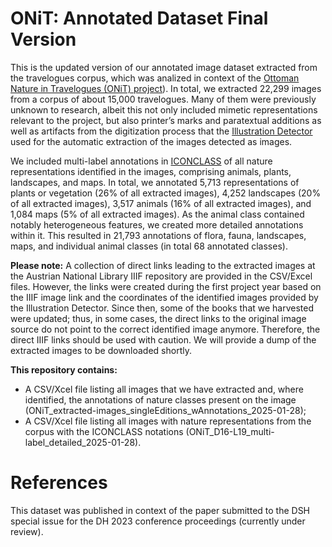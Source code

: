 # ONiT: Annotated Dataset Final Version

This is the updated version of our annotated image dataset extracted from the travelogues corpus, which was analized in context of the [Ottoman Nature in Travelogues (ONiT) project](https://onit.oeaw.ac.at/)). In total, we extracted 22,299 images from a corpus of about 15,000 travelogues. Many of them were previously unknown to research, albeit this not only included mimetic representations relevant to the project, but also printer’s marks and paratextual additions as well as artifacts from the digitization process that the [Illustration Detector](https://gitlab.com/vgg/nls-chapbooks-illustrations/-/tree/master) used for the automatic extraction of the images detected as images. 

We included multi-label annotations in [ICONCLASS](https://iconclass.org/) of all nature representations identified in the images, comprising animals, plants, landscapes, and maps. In total, we annotated 5,713 representations of plants or vegetation (26% of all extracted images), 4,252 landscapes (20% of all extracted images), 3,517 animals (16% of all extracted images), and 1,084 maps (5% of all extracted images). As the animal class contained notably heterogeneous features, we created more detailed annotations within it. This resulted in 21,793 annotations of flora, fauna, landscapes, maps, and individual animal classes (in total 68 annotated classes).

**Please note:**
A collection of direct links leading to the extracted images at the Austrian National Library IIIF repository are provided in the CSV/Excel files. However, the links were created during the first project year based on the IIIF image link and the coordinates of the identified images provided by the Illustration Detector. Since then, some of the books that we harvested were updated; thus, in some cases, the direct links to the original image source do not point to the correct identified image anymore. Therefore, the direct IIIF links should be used with caution. We will provide a dump of the extracted images to be downloaded shortly.

**This repository contains:**
* A CSV/Xcel file listing all images that we have extracted and, where identified, the annotations of nature classes present on the image (ONiT_extracted-images_singleEditions_wAnnotations_2025-01-28);
* A CSV/Xcel file listing all images with nature representations from the corpus with the ICONCLASS notations (ONiT_D16-L19_multi-label_detailed_2025-01-28).

# References
This dataset was published in context of the paper submitted to the DSH special issue for the DH 2023 conference proceedings (currently under review).
